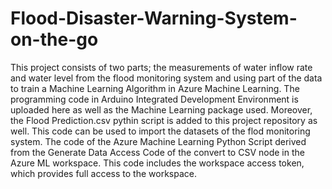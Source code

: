 # Flood-Disaster-Warning-System-on-the-go
This project consists of two parts; the measurements of water inflow rate and water level from the flood monitoring system and using part of the data to train a Machine Learning Algorithm in Azure Machine Learning. The programming code in Arduino Integrated Development Environment is uploaded here as well as the Machine Learning package used.
Moreover, the Flood Prediction.csv pythin script is added to this project repository as well. This code can be used to import the datasets of the flod monitoring system.
The code of the Azure Machine Learning Python Script derived from the Generate Data Access Code of the convert to CSV node in the Azure ML workspace. This code includes the workspace access token, which provides full access to the workspace.
